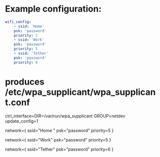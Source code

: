 # Example configuration:

```yaml
wifi_config:
	- ssid: 'Home'
	psk: 'password'
	priority: 5
	- ssid: 'Work'
	psk: 'password'
	priority: 5
	- ssid: 'Tether'
	psk: 'password'
	priority: 6

```
# produces /etc/wpa_supplicant/wpa_supplicant.conf
ctrl_interface=DIR=/var/run/wpa_supplicant GROUP=netdev
update_config=1

network={
	ssid="Home "
	psk="password"
	priority=5
}

network={
	ssid="Work"
	psk="password"
	priority=5
}

network={
	ssid="Tether"
	psk="password"
	priority=6
}
```
